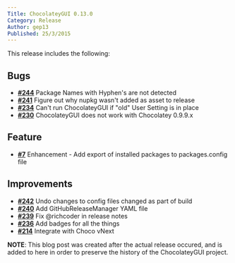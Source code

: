 ```yaml
---
Title: ChocolateyGUI 0.13.0
Category: Release
Author: gep13
Published: 25/3/2015
---
```


This release includes the following:

## Bugs

- [**#244**](https://github.com/chocolatey/ChocolateyGUI/issues/244) Package Names with Hyphen's are not detected
- [**#241**](https://github.com/chocolatey/ChocolateyGUI/issues/241) Figure out why nupkg wasn't added as asset to release
- [**#234**](https://github.com/chocolatey/ChocolateyGUI/issues/234) Can't run ChocolateyGUI if "old" User Setting is in place
- [**#230**](https://github.com/chocolatey/ChocolateyGUI/issues/230) ChocolateyGUI does not work with Chocolatey 0.9.9.x

## Feature

- [**#7**](https://github.com/chocolatey/ChocolateyGUI/issues/7) Enhancement - Add export of installed packages to packages.config file

## Improvements

- [**#242**](https://github.com/chocolatey/ChocolateyGUI/issues/242) Undo changes to config files changed as part of build
- [**#240**](https://github.com/chocolatey/ChocolateyGUI/issues/240) Add GitHubReleaseManager YAML file
- [**#239**](https://github.com/chocolatey/ChocolateyGUI/issues/239) Fix @richcoder in release notes
- [**#236**](https://github.com/chocolatey/ChocolateyGUI/issues/236) Add badges for all the things
- [**#214**](https://github.com/chocolatey/ChocolateyGUI/issues/214) Integrate with Choco vNext

**NOTE**:  This blog post was created after the actual release occured, and is added to here in order to preserve the history of the ChocolateyGUI project.